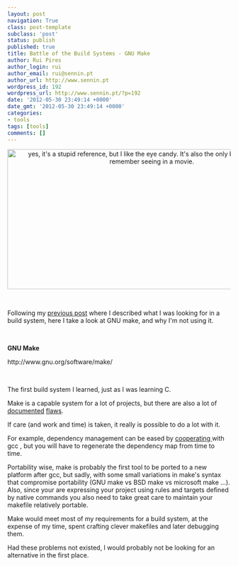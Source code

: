 ```yaml
---
layout: post
navigation: True
class: post-template
subclass: 'post'
status: publish
published: true
title: Battle of the Build Systems - GNU Make
author: Rui Pires
author_login: rui
author_email: rui@sennin.pt
author_url: http://www.sennin.pt
wordpress_id: 192
wordpress_url: http://www.sennin.pt/?p=192
date: '2012-05-30 23:49:14 +0000'
date_gmt: '2012-05-30 23:49:14 +0000'
categories:
- tools
tags: [tools]
comments: []
---
```

<p style="text-align: center;"><img title="yes, it's a stupid reference, but I like the eye candy. It's also the only build system I can remember seeing in a movie." src="{{ site.baseurl }}/assets/2012/swordfish.jpg" alt="yes, it's a stupid reference, but I like the eye candy. It's also the only build system I can remember seeing in a movie." width="652" height="315" /></a></p><br />
<p>Following my <a title="Battle of the build systems" href="http://www.sennin.pt/?p=19">previous post</a> where I described what I was looking for in a build system, here I take a look at GNU make, and why I'm not using it.</p>
<p>&nbsp;</p>
<p><strong>GNU Make</strong></p>
<p>http://www.gnu.org/software/make/</p>
<p>&nbsp;</p>
<p>The first build system I learned, just as I was learning C.</p>
<p>Make is a capable system for a lot of projects, but there are also a lot of <a href="http://freecode.com/articles/what-is-wrong-with-make">documented</a>&nbsp;<a href="http://www.conifersystems.com/whitepapers/gnu-make/">flaws</a>.</p>
<p>If care (and work and time) is taken, it really is possible to do a lot with it.</p>
<p>For example, dependency management can be eased by <a href="http://gcc.gnu.org/onlinedocs/gcc/Preprocessor-Options.html">cooperating </a>with gcc , but you will have to regenerate the dependency map from time to time.</p>
<p>Portability wise, make is probably the first tool to be ported to a new platform after gcc, but sadly, with some small variations in make's syntax that compromise portability (GNU make vs BSD make vs microsoft make ...). Also, since your are expressing your project using rules and targets defined by native commands you also need to take great care to maintain your makefile relatively portable.</p>
<p>Make would meet most of my requirements for a build system, at the expense of my time, spent crafting clever makefiles and later debugging them.</p>
<p>Had these problems not existed, I would probably not be looking for an alternative in the first place.</p>
